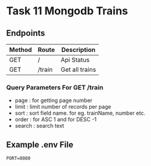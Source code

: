 # Task 11 Mongodb Trains 


## Endpoints

| Method    | Route     | Description |
| ----------| --------- | ----------- |
| GET       | /         | Api Status  |
| GET       | /train         | Get all trains  |

### Query Parameters For GET /train

- page : for getting page number
- limit : limit number of records per page
- sort : sort field name. for eg. trainName, number etc.
- order : for ASC 1 and for DESC -1
- search : search text

## Example .env File

```
PORT=8080
```